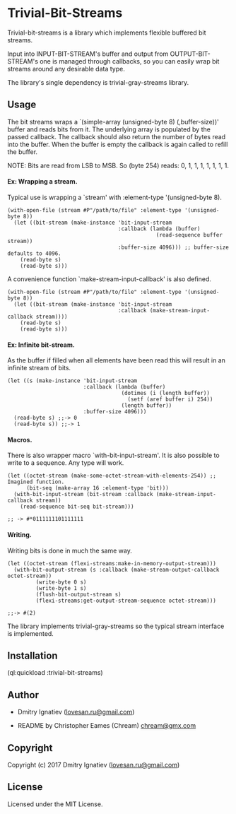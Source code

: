 # Trivial-Bit-Streams

Trivial-bit-streams is a library which implements flexible
buffered bit streams.

Input into INPUT-BIT-STREAM's buffer and output from OUTPUT-BIT-STREAM's one
is managed through callbacks, so you can easily wrap bit streams around any
desirable data type.

The library's single dependency is trivial-gray-streams library.

## Usage

The bit streams wraps a `(simple-array (unsigned-byte 8) (,buffer-size))' buffer and reads bits from it.
The underlying array is populated by the passed callback. The callback should also return the number
of bytes read into the buffer. When the buffer is empty the callback is again called to refill the
buffer.

NOTE: Bits are read from LSB to MSB. So (byte 254) reads: 0, 1, 1, 1, 1, 1, 1, 1.

#### Ex: Wrapping a stream.

Typical use is wrapping a `stream' with :element-type '(unsigned-byte 8).

```
(with-open-file (stream #P"/path/to/file" :element-type '(unsigned-byte 8))
  (let ((bit-stream (make-instance 'bit-input-stream
                                   :callback (lambda (buffer)
                                               (read-sequence buffer stream))
                                   :buffer-size 4096))) ;; buffer-size defaults to 4096.
    (read-byte s)
    (read-byte s)))
```

A convenience function `make-stream-input-callback' is also defined.

```
(with-open-file (stream #P"/path/to/file" :element-type '(unsigned-byte 8))
  (let ((bit-stream (make-instance 'bit-input-stream
                                   :callback (make-stream-input-callback stream))))
    (read-byte s)
    (read-byte s)))
```

#### Ex: Infinite bit-stream.

As the buffer if filled when all elements have been read this will result in an
infinite stream of bits.

```
(let ((s (make-instance 'bit-input-stream
                        :callback (lambda (buffer)
                                    (dotimes (i (length buffer))
                                      (setf (aref buffer i) 254))
                                    (length buffer))
                        :buffer-size 4096)))
  (read-byte s) ;;-> 0
  (read-byte s)) ;;-> 1
```


#### Macros.

There is also wrapper macro `with-bit-input-stream'.
It is also possible to write to a sequence. Any type will work.

```
(let ((octet-stream (make-some-octet-stream-with-elements-254)) ;; Imagined function.
      (bit-seq (make-array 16 :element-type 'bit)))
  (with-bit-input-stream (bit-stream :callback (make-stream-input-callback stream))
    (read-sequence bit-seq bit-stream)))

;; -> #*0111111101111111
```

#### Writing.

Writing bits is done in much the same way.

```
(let ((octet-stream (flexi-streams:make-in-memory-output-stream)))
  (with-bit-output-stream (s :callback (make-stream-output-callback octet-stream))
         (write-byte 0 s)
         (write-byte 1 s)
         (flush-bit-output-stream s)
         (flexi-streams:get-output-stream-sequence octet-stream)))

;;-> #(2)
```

The library implements trivial-gray-streams so the typical stream interface is implemented.


## Installation

(ql:quickload :trivial-bit-streams)

## Author

* Dmitry Ignatiev (lovesan.ru@gmail.com)

* README by Christopher Eames (Chream) <chream@gmx.com>

## Copyright

Copyright (c) 2017 Dmitry Ignatiev (lovesan.ru@gmail.com)

## License

Licensed under the MIT License.
